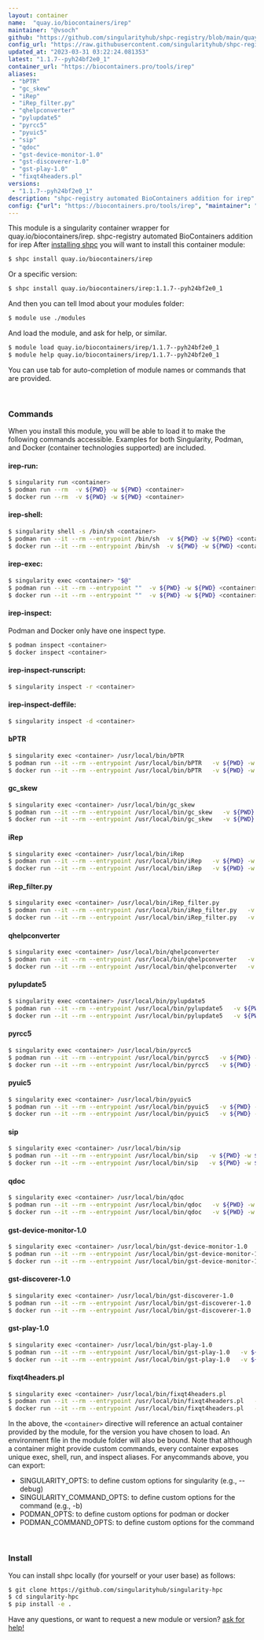 ```yaml
---
layout: container
name:  "quay.io/biocontainers/irep"
maintainer: "@vsoch"
github: "https://github.com/singularityhub/shpc-registry/blob/main/quay.io/biocontainers/irep/container.yaml"
config_url: "https://raw.githubusercontent.com/singularityhub/shpc-registry/main/quay.io/biocontainers/irep/container.yaml"
updated_at: "2023-03-31 03:22:24.081353"
latest: "1.1.7--pyh24bf2e0_1"
container_url: "https://biocontainers.pro/tools/irep"
aliases:
 - "bPTR"
 - "gc_skew"
 - "iRep"
 - "iRep_filter.py"
 - "qhelpconverter"
 - "pylupdate5"
 - "pyrcc5"
 - "pyuic5"
 - "sip"
 - "qdoc"
 - "gst-device-monitor-1.0"
 - "gst-discoverer-1.0"
 - "gst-play-1.0"
 - "fixqt4headers.pl"
versions:
 - "1.1.7--pyh24bf2e0_1"
description: "shpc-registry automated BioContainers addition for irep"
config: {"url": "https://biocontainers.pro/tools/irep", "maintainer": "@vsoch", "description": "shpc-registry automated BioContainers addition for irep", "latest": {"1.1.7--pyh24bf2e0_1": "sha256:b77c59abfb6b36891d609147246b17639b750ceddbadc54913f868e4dd524f59"}, "tags": {"1.1.7--pyh24bf2e0_1": "sha256:b77c59abfb6b36891d609147246b17639b750ceddbadc54913f868e4dd524f59"}, "docker": "quay.io/biocontainers/irep", "aliases": {"bPTR": "/usr/local/bin/bPTR", "gc_skew": "/usr/local/bin/gc_skew", "iRep": "/usr/local/bin/iRep", "iRep_filter.py": "/usr/local/bin/iRep_filter.py", "qhelpconverter": "/usr/local/bin/qhelpconverter", "pylupdate5": "/usr/local/bin/pylupdate5", "pyrcc5": "/usr/local/bin/pyrcc5", "pyuic5": "/usr/local/bin/pyuic5", "sip": "/usr/local/bin/sip", "qdoc": "/usr/local/bin/qdoc", "gst-device-monitor-1.0": "/usr/local/bin/gst-device-monitor-1.0", "gst-discoverer-1.0": "/usr/local/bin/gst-discoverer-1.0", "gst-play-1.0": "/usr/local/bin/gst-play-1.0", "fixqt4headers.pl": "/usr/local/bin/fixqt4headers.pl"}}
---
```


This module is a singularity container wrapper for quay.io/biocontainers/irep.
shpc-registry automated BioContainers addition for irep
After [installing shpc](#install) you will want to install this container module:


```bash
$ shpc install quay.io/biocontainers/irep
```

Or a specific version:

```bash
$ shpc install quay.io/biocontainers/irep:1.1.7--pyh24bf2e0_1
```

And then you can tell lmod about your modules folder:

```bash
$ module use ./modules
```

And load the module, and ask for help, or similar.

```bash
$ module load quay.io/biocontainers/irep/1.1.7--pyh24bf2e0_1
$ module help quay.io/biocontainers/irep/1.1.7--pyh24bf2e0_1
```

You can use tab for auto-completion of module names or commands that are provided.

<br>

### Commands

When you install this module, you will be able to load it to make the following commands accessible.
Examples for both Singularity, Podman, and Docker (container technologies supported) are included.

#### irep-run:

```bash
$ singularity run <container>
$ podman run --rm  -v ${PWD} -w ${PWD} <container>
$ docker run --rm  -v ${PWD} -w ${PWD} <container>
```

#### irep-shell:

```bash
$ singularity shell -s /bin/sh <container>
$ podman run --it --rm --entrypoint /bin/sh  -v ${PWD} -w ${PWD} <container>
$ docker run --it --rm --entrypoint /bin/sh  -v ${PWD} -w ${PWD} <container>
```

#### irep-exec:

```bash
$ singularity exec <container> "$@"
$ podman run --it --rm --entrypoint ""  -v ${PWD} -w ${PWD} <container> "$@"
$ docker run --it --rm --entrypoint ""  -v ${PWD} -w ${PWD} <container> "$@"
```

#### irep-inspect:

Podman and Docker only have one inspect type.

```bash
$ podman inspect <container>
$ docker inspect <container>
```

#### irep-inspect-runscript:

```bash
$ singularity inspect -r <container>
```

#### irep-inspect-deffile:

```bash
$ singularity inspect -d <container>
```


#### bPTR

```bash
$ singularity exec <container> /usr/local/bin/bPTR
$ podman run --it --rm --entrypoint /usr/local/bin/bPTR   -v ${PWD} -w ${PWD} <container> -c " $@"
$ docker run --it --rm --entrypoint /usr/local/bin/bPTR   -v ${PWD} -w ${PWD} <container> -c " $@"
```


#### gc_skew

```bash
$ singularity exec <container> /usr/local/bin/gc_skew
$ podman run --it --rm --entrypoint /usr/local/bin/gc_skew   -v ${PWD} -w ${PWD} <container> -c " $@"
$ docker run --it --rm --entrypoint /usr/local/bin/gc_skew   -v ${PWD} -w ${PWD} <container> -c " $@"
```


#### iRep

```bash
$ singularity exec <container> /usr/local/bin/iRep
$ podman run --it --rm --entrypoint /usr/local/bin/iRep   -v ${PWD} -w ${PWD} <container> -c " $@"
$ docker run --it --rm --entrypoint /usr/local/bin/iRep   -v ${PWD} -w ${PWD} <container> -c " $@"
```


#### iRep_filter.py

```bash
$ singularity exec <container> /usr/local/bin/iRep_filter.py
$ podman run --it --rm --entrypoint /usr/local/bin/iRep_filter.py   -v ${PWD} -w ${PWD} <container> -c " $@"
$ docker run --it --rm --entrypoint /usr/local/bin/iRep_filter.py   -v ${PWD} -w ${PWD} <container> -c " $@"
```


#### qhelpconverter

```bash
$ singularity exec <container> /usr/local/bin/qhelpconverter
$ podman run --it --rm --entrypoint /usr/local/bin/qhelpconverter   -v ${PWD} -w ${PWD} <container> -c " $@"
$ docker run --it --rm --entrypoint /usr/local/bin/qhelpconverter   -v ${PWD} -w ${PWD} <container> -c " $@"
```


#### pylupdate5

```bash
$ singularity exec <container> /usr/local/bin/pylupdate5
$ podman run --it --rm --entrypoint /usr/local/bin/pylupdate5   -v ${PWD} -w ${PWD} <container> -c " $@"
$ docker run --it --rm --entrypoint /usr/local/bin/pylupdate5   -v ${PWD} -w ${PWD} <container> -c " $@"
```


#### pyrcc5

```bash
$ singularity exec <container> /usr/local/bin/pyrcc5
$ podman run --it --rm --entrypoint /usr/local/bin/pyrcc5   -v ${PWD} -w ${PWD} <container> -c " $@"
$ docker run --it --rm --entrypoint /usr/local/bin/pyrcc5   -v ${PWD} -w ${PWD} <container> -c " $@"
```


#### pyuic5

```bash
$ singularity exec <container> /usr/local/bin/pyuic5
$ podman run --it --rm --entrypoint /usr/local/bin/pyuic5   -v ${PWD} -w ${PWD} <container> -c " $@"
$ docker run --it --rm --entrypoint /usr/local/bin/pyuic5   -v ${PWD} -w ${PWD} <container> -c " $@"
```


#### sip

```bash
$ singularity exec <container> /usr/local/bin/sip
$ podman run --it --rm --entrypoint /usr/local/bin/sip   -v ${PWD} -w ${PWD} <container> -c " $@"
$ docker run --it --rm --entrypoint /usr/local/bin/sip   -v ${PWD} -w ${PWD} <container> -c " $@"
```


#### qdoc

```bash
$ singularity exec <container> /usr/local/bin/qdoc
$ podman run --it --rm --entrypoint /usr/local/bin/qdoc   -v ${PWD} -w ${PWD} <container> -c " $@"
$ docker run --it --rm --entrypoint /usr/local/bin/qdoc   -v ${PWD} -w ${PWD} <container> -c " $@"
```


#### gst-device-monitor-1.0

```bash
$ singularity exec <container> /usr/local/bin/gst-device-monitor-1.0
$ podman run --it --rm --entrypoint /usr/local/bin/gst-device-monitor-1.0   -v ${PWD} -w ${PWD} <container> -c " $@"
$ docker run --it --rm --entrypoint /usr/local/bin/gst-device-monitor-1.0   -v ${PWD} -w ${PWD} <container> -c " $@"
```


#### gst-discoverer-1.0

```bash
$ singularity exec <container> /usr/local/bin/gst-discoverer-1.0
$ podman run --it --rm --entrypoint /usr/local/bin/gst-discoverer-1.0   -v ${PWD} -w ${PWD} <container> -c " $@"
$ docker run --it --rm --entrypoint /usr/local/bin/gst-discoverer-1.0   -v ${PWD} -w ${PWD} <container> -c " $@"
```


#### gst-play-1.0

```bash
$ singularity exec <container> /usr/local/bin/gst-play-1.0
$ podman run --it --rm --entrypoint /usr/local/bin/gst-play-1.0   -v ${PWD} -w ${PWD} <container> -c " $@"
$ docker run --it --rm --entrypoint /usr/local/bin/gst-play-1.0   -v ${PWD} -w ${PWD} <container> -c " $@"
```


#### fixqt4headers.pl

```bash
$ singularity exec <container> /usr/local/bin/fixqt4headers.pl
$ podman run --it --rm --entrypoint /usr/local/bin/fixqt4headers.pl   -v ${PWD} -w ${PWD} <container> -c " $@"
$ docker run --it --rm --entrypoint /usr/local/bin/fixqt4headers.pl   -v ${PWD} -w ${PWD} <container> -c " $@"
```



In the above, the `<container>` directive will reference an actual container provided
by the module, for the version you have chosen to load. An environment file in the
module folder will also be bound. Note that although a container
might provide custom commands, every container exposes unique exec, shell, run, and
inspect aliases. For anycommands above, you can export:

 - SINGULARITY_OPTS: to define custom options for singularity (e.g., --debug)
 - SINGULARITY_COMMAND_OPTS: to define custom options for the command (e.g., -b)
 - PODMAN_OPTS: to define custom options for podman or docker
 - PODMAN_COMMAND_OPTS: to define custom options for the command

<br>

### Install

You can install shpc locally (for yourself or your user base) as follows:

```bash
$ git clone https://github.com/singularityhub/singularity-hpc
$ cd singularity-hpc
$ pip install -e .
```

Have any questions, or want to request a new module or version? [ask for help!](https://github.com/singularityhub/singularity-hpc/issues)